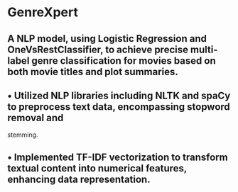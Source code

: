 # GenreXpert
## A NLP model, using Logistic Regression and OneVsRestClassifier, to achieve precise multi-label genre classification for movies based on both movie titles and plot summaries.
## • Utilized NLP libraries including NLTK and spaCy to preprocess text data, encompassing stopword removal and
stemming.
## • Implemented TF-IDF vectorization to transform textual content into numerical features, enhancing data representation.
